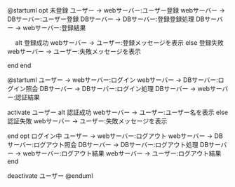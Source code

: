 @startuml
opt 未登録
ユーザー -> webサーバー:ユーザー登録
webサーバー -> DBサーバー:ユーザー登録
DBサーバー -> DBサーバー:登録登録処理
DBサーバー -> webサーバー:登録結果

　 alt 登録成功
     webサーバー -> ユーザー:登録メッセージを表示
   else 登録失敗
     webサーバー -> ユーザー:失敗メッセージを表示　
 
  end
 end
  
@startuml
ユーザー -> webサーバー:ログイン
webサーバー -> DBサーバー:ログイン照会
DBサーバー -> DBサーバー:ログイン処理
DBサーバー -> webサーバー:認証結果
 
 activate ユーザー
 alt 認証成功
 webサーバー -> ユーザー:ユーザー名を表示
 else 認証失敗
 webサーバー -> ユーザー:失敗メッセージを表示
 
 end
 opt ログイン中
 ユーザー -> webサーバー:ログアウト
 webサーバー -> DBサーバー:ログアウト照会  DBサーバー -> DBサーバー:ログアウト処理
 DBサーバー -> webサーバー:ログアウト結果
 webサーバー -> ユーザー:ログアウト結果
 end 
  
 deactivate ユーザー
 @enduml
 
